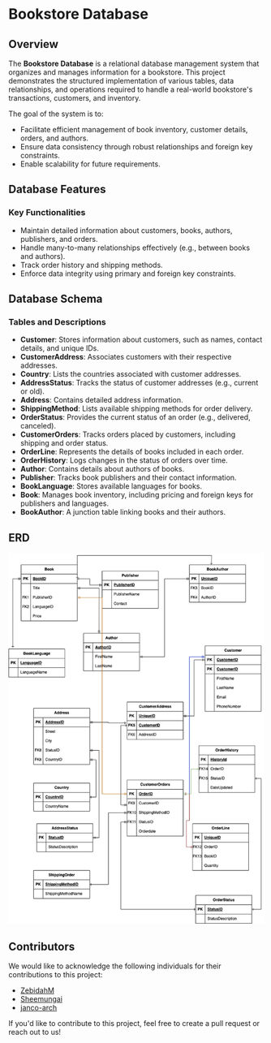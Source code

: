 # Bookstore Database 

## Overview
The **Bookstore Database** is a relational database management system that organizes and manages information for a bookstore. This project demonstrates the structured implementation of various tables, data relationships, and operations required to handle a real-world bookstore's transactions, customers, and inventory.

The goal of the system is to:
- Facilitate efficient management of book inventory, customer details, orders, and authors.
- Ensure data consistency through robust relationships and foreign key constraints.
- Enable scalability for future requirements.



## Database Features

### Key Functionalities
- Maintain detailed information about customers, books, authors, publishers, and orders.
- Handle many-to-many relationships effectively (e.g., between books and authors).
- Track order history and shipping methods.
- Enforce data integrity using primary and foreign key constraints.



## Database Schema

### Tables and Descriptions

- **Customer**: Stores information about customers, such as names, contact details, and unique IDs.
- **CustomerAddress**: Associates customers with their respective addresses.
- **Country**: Lists the countries associated with customer addresses.
- **AddressStatus**: Tracks the status of customer addresses (e.g., current or old).
- **Address**: Contains detailed address information.
- **ShippingMethod**: Lists available shipping methods for order delivery.
- **OrderStatus**: Provides the current status of an order (e.g., delivered, canceled).
- **CustomerOrders**: Tracks orders placed by customers, including shipping and order status.
- **OrderLine**: Represents the details of books included in each order.
- **OrderHistory**: Logs changes in the status of orders over time.
- **Author**: Contains details about authors of books.
- **Publisher**: Tracks book publishers and their contact information.
- **BookLanguage**: Stores available languages for books.
- **Book**: Manages book inventory, including pricing and foreign keys for publishers and languages.
- **BookAuthor**: A junction table linking books and their authors.

## ERD
![Entity-Relationship Diagram](schema.drawio.png)



## Contributors

We would like to acknowledge the following individuals for their contributions to this project:

- [ZebidahM](https://github.com/ZebidahM) 
- [Sheemungai](https://github.com/sheemungai)
- [janco-arch](https://github.com/janco-arch) 

If you'd like to contribute to this project, feel free to create a pull request or reach out to us!
